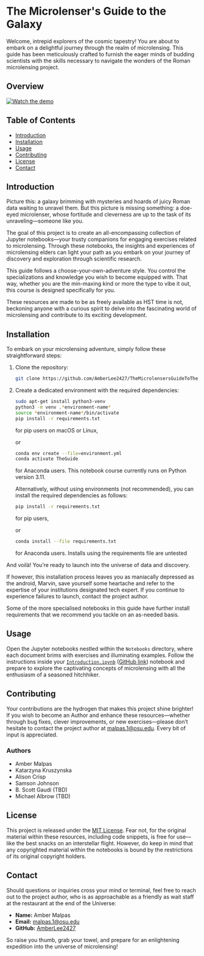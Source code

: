 # The Microlenser's Guide to the Galaxy
Welcome, intrepid explorers of the cosmic tapestry! You are about to embark on a delightful journey through the realm of microlensing. This guide has been meticulously crafted to furnish the eager minds of budding scientists with the skills necessary to navigate the wonders of the Roman microlensing project.

## Overview
[![Watch the demo](https://img.youtube.com/vi/b857l8PAllo/0.jpg)](https://www.youtube.com/watch?v=b857l8PAllo)

## Table of Contents
- [Introduction](#introduction)
- [Installation](#installation)
- [Usage](#usage)
- [Contributing](#contributing)
- [License](#license)
- [Contact](#contact)

## Introduction
Picture this: a galaxy brimming with mysteries and hoards of juicy Roman data waiting to unravel them. But this picture is missing something: a doe-eyed microlenser, whose fortitude and cleverness are up to the task of its unraveling—someone like you.

The goal of this project is to create an all-encompassing collection of Jupyter notebooks—your trusty companions for engaging exercises related to microlensing. Through these notebooks, the insights and experiences of microlensing elders can light your path as you embark on your journey of discovery and exploration through scientific research.

This guide follows a choose-your-own-adventure style. You control the specializations and knowledge you wish to become equipped with. That way, whether you are the min-maxing kind or more the type to vibe it out, this course is designed specifically for you.

These resources are made to be as freely available as HST time is not, beckoning anyone with a curious spirit to delve into the fascinating world of microlensing and contribute to its exciting development.

## Installation
To embark on your microlensing adventure, simply follow these straightforward steps:

1. Clone the repository:  
   ```bash
   git clone https://github.com/AmberLee2427/TheMicrolensersGuideToTheGalaxy.git
   ```
1. Create a dedicated environment with the required dependencies:
    ```bash
    sudo apt-get install python3-venv
    python3 -m venv .*environment-name*
    source *environment-name*/bin/activate
    pip install -r requirements.txt
    ```
    for pip users on macOS or Linux,

    or

    ```bash
    conda env create --file=environment.yml
    conda activate TheGuide
    ```
    for Anaconda users. This notebook course currently runs on Python version 3.11.
    
    Alternatively, without using environments (not recommended), you can install the required dependencies as follows:  
    ```bash
    pip install -r requirements.txt
    ```
    for pip users,

    or 

    ```bash
    conda install --file requirements.txt
    ```
    for Anaconda users. Installs using the requirements file are untested

And voilà! You’re ready to launch into the universe of data and discovery.

If however, this installation process leaves you as maniacally depressed as the android, Marvin, save yourself some heartache and refer to the expertise of your institutions designated tech expert. If you continue to experience failures to launch, contact the project author. 

Some of the more specialised notebooks in this guide have further install requirements that we recommend you tackle on an as-needed basis.

## Usage

Open the Jupyter notebooks nestled within the `Notebooks` directory, where each document brims with exercises and illuminating examples. Follow the instructions inside your [`Introduction.ipynb`](Notebooks/Introduction.ipynb) ([GitHub link](https://github.com/AmberLee2427/TheMicrolensersGuideToTheGalaxy/blob/main/Notebooks/Introduction.ipynb)) notebook and prepare to explore the captivating concepts of microlensing with all the enthusiasm of a seasoned hitchhiker. 

## Contributing

Your contributions are the hydrogen that makes this project shine brighter! If you wish to become an Author and enhance these resources—whether through bug fixes, clever improvements, or new exercises—please don’t hesitate to contact the project author at malpas.1@osu.edu. Every bit of input is appreciated.

### Authors
- Amber Malpas
- Katarzyna Kruszynska
- Alison Crisp
- Samson Johnson
- B. Scott Gaudi (TBD)
- Michael Albrow (TBD)

## License

This project is released under the [MIT License](LICENSE). Fear not, for the original material within these resources, including code snippets, is free for use—like the best snacks on an interstellar flight. However, do keep in mind that any copyrighted material within the notebooks is bound by the restrictions of its original copyright holders.

## Contact

Should questions or inquiries cross your mind or terminal, feel free to reach out to the project author, who is as approachable as a friendly as wait staff at the restaurant at the end of the Universe:

- **Name:** Amber Malpas
- **Email:** malpas.1@osu.edu
- **GitHub:** [AmberLee2427](https://github.com/AmberLee2427)

So raise you thumb, grab your towel, and prepare for an enlightening expedition into the universe of microlensing!

